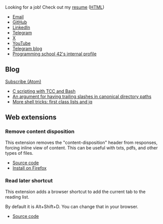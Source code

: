 Looking for a job! Check out my [resume](resume/alan-urmancheev.pdf) ([HTML](resume/alan-urmancheev.html))

* [Email](mailto:alan.urman@gmail.com)
* [GitHub](https://github.com/alurm)
* [LinkedIn](https://linkedin.com/in/alurm)
* [Telegram](https://t.me/alurm)
* [X](https://twitter.com/alurmanc)
* [YouTube](https://youtube.com/@alurma)
* [Telegram blog](https://t.me/alurman)
* [Programming school 42's internal profile](https://profile.intra.42.fr/users/ghelman)

## Blog

[Subscribe (Atom)](./blog/feed.xml)

* [C scripting with TCC and Bash](blog/2024-08-18-c-scripting-with-tcc-and-bash.html)
* [An argument for having trailing slashes in canonical directory paths](blog/2024-09-17-an-argument-for-having-trailing-slashes-in-canonical-directory-paths.html)
* [More shell tricks: first class lists and jq](blog/2025-08-07-first-class-lists-in-shells.html)

## Web extensions

### Remove content disposition

This extension removes the "content-disposition" header from responses, forcing inline view of content. This can be useful with txts, pdfs, and other types of files.

* [Source code](https://github.com/alurm/alurm.github.io/tree/main/extensions/remove-content-disposition/source)
* [Install on Firefox](extensions/remove-content-disposition/extension.xpi)

### Read later shortcut

This extension adds a browser shortcut to add the current tab to the reading list.

By default it is Alt+Shift+D. You can change that in your browser.

* [Source code](https://github.com/alurm/browser-read-later-shortcut)
